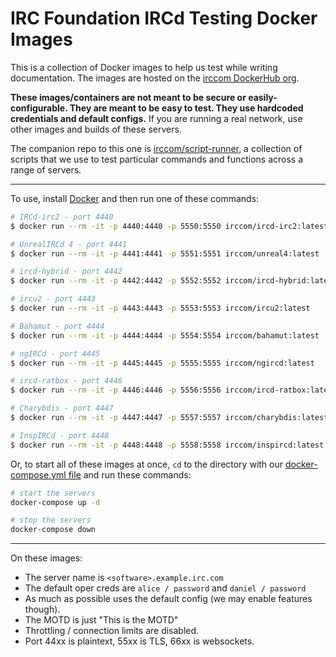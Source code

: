 # IRC Foundation IRCd Testing Docker Images
This is a collection of Docker images to help us test while writing documentation. The images are hosted on the [irccom DockerHub org](https://hub.docker.com/u/irccom).

**These images/containers are not meant to be secure or easily-configurable. They are meant to be easy to test. They use hardcoded credentials and default configs.** If you are running a real network, use other images and builds of these servers.

The companion repo to this one is [irccom/script-runner](https://github.com/irccom/script-runner), a collection of scripts that we use to test particular commands and functions across a range of servers.

-----

To use, install [Docker](https://www.docker.com/get-started) and then run one of these commands:

```sh
# IRCd-irc2 - port 4440
$ docker run --rm -it -p 4440:4440 -p 5550:5550 irccom/ircd-irc2:latest

# UnrealIRCd 4 - port 4441
$ docker run --rm -it -p 4441:4441 -p 5551:5551 irccom/unreal4:latest

# ircd-hybrid - port 4442
$ docker run --rm -it -p 4442:4442 -p 5552:5552 irccom/ircd-hybrid:latest

# ircu2 - port 4443
$ docker run --rm -it -p 4443:4443 -p 5553:5553 irccom/ircu2:latest

# Bahamut - port 4444
$ docker run --rm -it -p 4444:4444 -p 5554:5554 irccom/bahamut:latest

# ngIRCd - port 4445
$ docker run --rm -it -p 4445:4445 -p 5555:5555 irccom/ngircd:latest

# ircd-ratbox - port 4446
$ docker run --rm -it -p 4446:4446 -p 5556:5556 irccom/ircd-ratbox:latest

# Charybdis - port 4447
$ docker run --rm -it -p 4447:4447 -p 5557:5557 irccom/charybdis:latest

# InspIRCd - port 4448
$ docker run --rm -it -p 4448:4448 -p 5558:5558 irccom/inspircd:latest
```

Or, to start all of these images at once, `cd` to the directory with our [docker-compose.yml file](docker-compose.yml) and run these commands:

```sh
# start the servers
docker-compose up -d

# stop the servers
docker-compose down
```

-----

On these images:

- The server name is `<software>.example.irc.com`
- The default oper creds are `alice / password` and `daniel / password`
- As much as possible uses the default config (we may enable features though).
- The MOTD is just "This is the MOTD"
- Throttling / connection limits are disabled.
- Port 44xx is plaintext, 55xx is TLS, 66xx is websockets.
